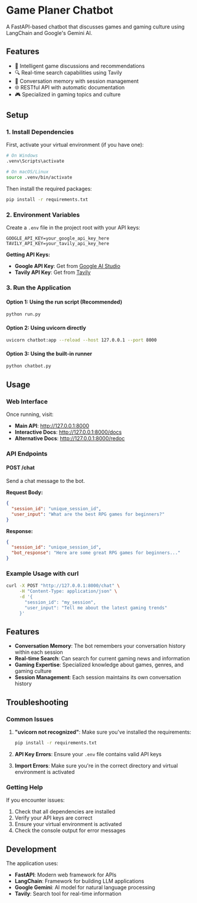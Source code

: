 # Game Planer Chatbot

A FastAPI-based chatbot that discusses games and gaming culture using LangChain and Google's Gemini AI.

## Features

- 🤖 Intelligent game discussions and recommendations
- 🔍 Real-time search capabilities using Tavily
- 💬 Conversation memory with session management
- 🌐 RESTful API with automatic documentation
- 🎮 Specialized in gaming topics and culture

## Setup

### 1. Install Dependencies

First, activate your virtual environment (if you have one):
```bash
# On Windows
.venv\Scripts\activate

# On macOS/Linux
source .venv/bin/activate
```

Then install the required packages:
```bash
pip install -r requirements.txt
```

### 2. Environment Variables

Create a `.env` file in the project root with your API keys:

```env
GOOGLE_API_KEY=your_google_api_key_here
TAVILY_API_KEY=your_tavily_api_key_here
```

**Getting API Keys:**
- **Google API Key**: Get from [Google AI Studio](https://makersuite.google.com/app/apikey)
- **Tavily API Key**: Get from [Tavily](https://tavily.com/)

### 3. Run the Application

#### Option 1: Using the run script (Recommended)
```bash
python run.py
```

#### Option 2: Using uvicorn directly
```bash
uvicorn chatbot:app --reload --host 127.0.0.1 --port 8000
```

#### Option 3: Using the built-in runner
```bash
python chatbot.py
```

## Usage

### Web Interface

Once running, visit:
- **Main API**: http://127.0.0.1:8000
- **Interactive Docs**: http://127.0.0.1:8000/docs
- **Alternative Docs**: http://127.0.0.1:8000/redoc

### API Endpoints

#### POST /chat
Send a chat message to the bot.

**Request Body:**
```json
{
  "session_id": "unique_session_id",
  "user_input": "What are the best RPG games for beginners?"
}
```

**Response:**
```json
{
  "session_id": "unique_session_id",
  "bot_response": "Here are some great RPG games for beginners..."
}
```

### Example Usage with curl

```bash
curl -X POST "http://127.0.0.1:8000/chat" \
     -H "Content-Type: application/json" \
     -d '{
       "session_id": "my_session",
       "user_input": "Tell me about the latest gaming trends"
     }'
```

## Features

- **Conversation Memory**: The bot remembers your conversation history within each session
- **Real-time Search**: Can search for current gaming news and information
- **Gaming Expertise**: Specialized knowledge about games, genres, and gaming culture
- **Session Management**: Each session maintains its own conversation history

## Troubleshooting

### Common Issues

1. **"uvicorn not recognized"**: Make sure you've installed the requirements:
   ```bash
   pip install -r requirements.txt
   ```

2. **API Key Errors**: Ensure your `.env` file contains valid API keys

3. **Import Errors**: Make sure you're in the correct directory and virtual environment is activated

### Getting Help

If you encounter issues:
1. Check that all dependencies are installed
2. Verify your API keys are correct
3. Ensure your virtual environment is activated
4. Check the console output for error messages

## Development

The application uses:
- **FastAPI**: Modern web framework for APIs
- **LangChain**: Framework for building LLM applications
- **Google Gemini**: AI model for natural language processing
- **Tavily**: Search tool for real-time information